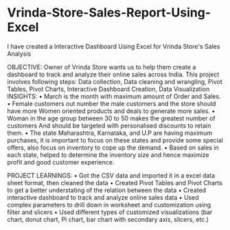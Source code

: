 # Vrinda-Store-Sales-Report-Using-Excel
I have created a Interactive Dashboard Using Excel for Vrinda Store's Sales Analysis 

OBJECTIVE:
Owner of Vrinda Store wants us to help them create a dashboard to track and analyze their online sales across India.
This project involves following steps:
Data collection, Data cleaning and wrangling, Pivot Tables, Pivot Charts, Interactive Dashboard Creation, Data Visualization  
INSIGHTS:
•	March is the month with maximum amount of Order and Sales.
•	Female customers out number the male customers and the store should have more 
Women oriented products and deals to generate more sales.
•	Woman in the age group between 30 to 50 makes the greatest number of customers
And should be targeted with personalised discounts to retain them. 
•	The state Maharashtra, Karnataka, and U.P are having maximum purchases, it is important to focus on these states and provide some special offers, also focus on inventory to cope up the demand.
•	Based on sales in each state, helped to determine the inventory size and hence maximize profit and good customer experience.

PROJECT LEARNINGS:
•	Got the CSV data and imported it in a excel data sheet format, then cleaned the data
•	Created Pivot Tables and Pivot Charts to get a better understating of the relation between the data
•	Created interactive dashboard to track and analyze online sales data
•	Used complex parameters to drill down in worksheet and customization using filter and slicers
•	Used different types of customized visualizations (bar chart, donut chart, Pi chart, bar chart with secondary axis, slicers, etc.) 


